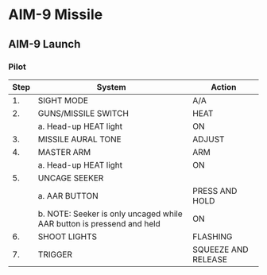 # AIM-9 Missile

## AIM-9 Launch

### Pilot

| Step | System                                                                | Action              |
|------|-----------------------------------------------------------------------|---------------------|
| 1.   | SIGHT MODE                                                            | A/A                 |
| 2.   | GUNS/MISSILE SWITCH                                                   | HEAT                |
|      | a. Head-up HEAT light                                                 | ON                  |
| 3.   | MISSILE AURAL TONE                                                    | ADJUST              |
| 4.   | MASTER ARM                                                            | ARM                 |
|      | a. Head-up HEAT light                                                 | ON                  |
| 5.   | UNCAGE SEEKER                                                         |                     |
|      | a. AAR BUTTON                                                         | PRESS AND HOLD      |
|      | b. NOTE: Seeker is only uncaged while AAR button is pressend and held | ON                  |
| 6.   | SHOOT LIGHTS                                                          | FLASHING            |
| 7.   | TRIGGER                                                               | SQUEEZE AND RELEASE |
